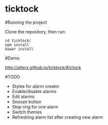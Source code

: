 # ticktock

#Running the project

Clone the repository, then run: 

```
cd ticktock/
npm install
bower install
```

#Demo 

http://alterx.github.io/ticktock/#/clock

#TODO

* Styles for alarm creator
* Enable/disable alarms
* Edit alarms
* Snooze button
* Stop ring for one alarm
* Switch themes
* Refreshing alarm list after creating new alarm
